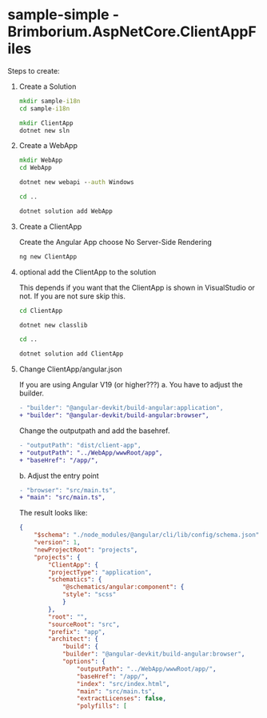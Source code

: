# sample-simple - Brimborium.AspNetCore.ClientAppFiles

Steps to create:

1. Create a Solution

    ```cmd
    mkdir sample-i18n
    cd sample-i18n
    
    mkdir ClientApp
    dotnet new sln
    ```

1. Create a WebApp

    ```cmd
    mkdir WebApp
    cd WebApp

    dotnet new webapi --auth Windows

    cd ..

    dotnet solution add WebApp
    ```

1. Create a ClientApp

    Create the Angular App choose No Server-Side Rendering

    ```cmd
    ng new ClientApp
    ```

1. optional add the ClientApp to the solution

    This depends if you want that the ClientApp is shown in VisualStudio or not.
    If you are not sure skip this.

    ```cmd
    cd ClientApp

    dotnet new classlib

    cd ..

    dotnet solution add ClientApp
    ```

1. Change ClientApp/angular.json

    If you are using Angular V19 (or higher???)
    a. You have to adjust the builder.

    ```diff
    - "builder": "@angular-devkit/build-angular:application",
    + "builder": "@angular-devkit/build-angular:browser",
    ```

    Change the outputpath and add the basehref.

    ```diff
    - "outputPath": "dist/client-app",
    + "outputPath": "../WebApp/wwwRoot/app",
    + "baseHref": "/app/",
    ```

    b. Adjust the entry point

    ```diff
    - "browser": "src/main.ts",
    + "main": "src/main.ts",
    ```

    The result looks like:

    ```json
    {
        "$schema": "./node_modules/@angular/cli/lib/config/schema.json",
        "version": 1,
        "newProjectRoot": "projects",
        "projects": {
            "ClientApp": {
            "projectType": "application",
            "schematics": {
                "@schematics/angular:component": {
                "style": "scss"
                }
            },
            "root": "",
            "sourceRoot": "src",
            "prefix": "app",
            "architect": {
                "build": {
                "builder": "@angular-devkit/build-angular:browser",
                "options": {
                    "outputPath": "../WebApp/wwwRoot/app/",
                    "baseHref": "/app/",
                    "index": "src/index.html",
                    "main": "src/main.ts",
                    "extractLicenses": false,
                    "polyfills": [
    ```
